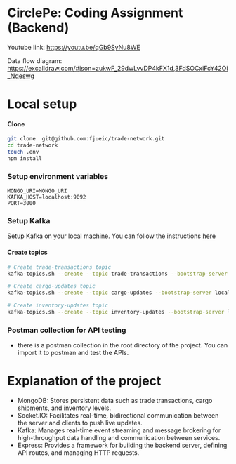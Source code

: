 # CirclePe: Coding Assignment (Backend)

Youtube link: https://youtu.be/qGb9SyNu8WE

Data flow diagram: https://excalidraw.com/#json=zukwF_29dwLvvDP4kFX1d,3FdSOCxiFcY42Oi_Nqeswg

# Local setup

#### Clone
```bash
git clone  git@github.com:fjueic/trade-network.git
cd trade-network
touch .env
npm install
```

### Setup environment variables
```
MONGO_URI=MONGO_URI
KAFKA_HOST=localhost:9092
PORT=3000
```

### Setup Kafka
Setup Kafka on your local machine. You can follow the instructions [here](https://hub.docker.com/r/apache/kafka)
#### Create topics
```bash
# Create trade-transactions topic
kafka-topics.sh --create --topic trade-transactions --bootstrap-server localhost:9092 --partitions 1 --replication-factor 1

# Create cargo-updates topic
kafka-topics.sh --create --topic cargo-updates --bootstrap-server localhost:9092 --partitions 1 --replication-factor 1

# Create inventory-updates topic
kafka-topics.sh --create --topic inventory-updates --bootstrap-server localhost:9092 --partitions 1 --replication-factor 1
```

### Postman collection for API testing
- there is a postman collection in the root directory of the project. You can import it to postman and test the APIs.


# Explanation of the project
- MongoDB: Stores persistent data such as trade transactions, cargo shipments, and inventory levels.
- Socket\.IO: Facilitates real-time, bidirectional communication between the server and clients to push live updates.
- Kafka: Manages real-time event streaming and message brokering for high-throughput data handling and communication between services.
- Express: Provides a framework for building the backend server, defining API routes, and managing HTTP requests.


